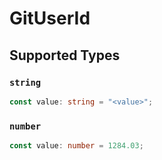 # GitUserId


## Supported Types

### `string`

```typescript
const value: string = "<value>";
```

### `number`

```typescript
const value: number = 1284.03;
```

